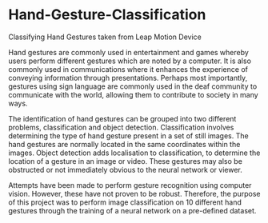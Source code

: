 # Hand-Gesture-Classification
Classifying Hand Gestures taken from Leap Motion Device

Hand gestures are commonly used in entertainment and games whereby users perform different gestures which are noted by a computer. It is also commonly used in communications where it enhances the experience of conveying information through presentations. Perhaps most importantly, gestures using sign language are commonly used in the deaf community to communicate with the world, allowing them to contribute to society in many ways.

The identification of hand gestures can be grouped into two different problems, classification and object detection. Classification involves determining the type of hand gesture present in a set of still images. The hand gestures are normally located in the same coordinates within the images. Object detection adds localisation to classification, to determine the location of a gesture in an image or video. These gestures may also be obstructed or not immediately obvious to the neural network or viewer.

Attempts have been made to perform gesture recognition using computer vision. However, these have not proven to be robust. Therefore, the purpose of this project was to perform image classification on 10 different hand gestures through the training of a neural network on a pre-defined dataset.
